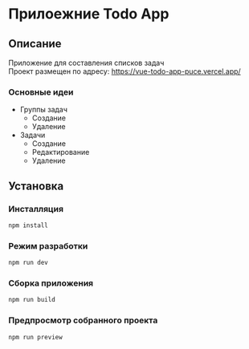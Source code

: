 # Прилоежние Todo App

## Описание

Приложение для составления списков задач\
Проект размещен по адресу: https://vue-todo-app-puce.vercel.app/

### Основные идеи

- Группы задач
  - Создание
  - Удаление
- Задачи
  - Создание
  - Редактирование
  - Удаление

## Установка

### Инсталляция

```sh
npm install
```

### Режим разработки

```sh
npm run dev
```

### Сборка приложения

```sh
npm run build
```

### Предпросмотр собранного проекта

```sh
npm run preview
```
